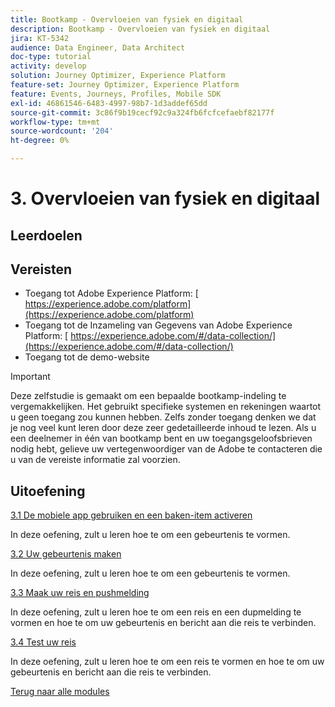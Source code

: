 ```yaml
---
title: Bootkamp - Overvloeien van fysiek en digitaal
description: Bootkamp - Overvloeien van fysiek en digitaal
jira: KT-5342
audience: Data Engineer, Data Architect
doc-type: tutorial
activity: develop
solution: Journey Optimizer, Experience Platform
feature-set: Journey Optimizer, Experience Platform
feature: Events, Journeys, Profiles, Mobile SDK
exl-id: 46861546-6483-4997-98b7-1d3addef65dd
source-git-commit: 3c86f9b19cecf92c9a324fb6fcfcefaebf82177f
workflow-type: tm+mt
source-wordcount: '204'
ht-degree: 0%

---
```


# 3. Overvloeien van fysiek en digitaal

## Leerdoelen

## Vereisten

- Toegang tot Adobe Experience Platform: [&#x200B; https://experience.adobe.com/platform](https://experience.adobe.com/platform)
- Toegang tot de Inzameling van Gegevens van Adobe Experience Platform: [&#x200B; https://experience.adobe.com/#/data-collection/](https://experience.adobe.com/#/data-collection/)
- Toegang tot de demo-website

>[!IMPORTANT]
>
>Deze zelfstudie is gemaakt om een bepaalde bootkamp-indeling te vergemakkelijken. Het gebruikt specifieke systemen en rekeningen waartot u geen toegang zou kunnen hebben. Zelfs zonder toegang denken we dat je nog veel kunt leren door deze zeer gedetailleerde inhoud te lezen. Als u een deelnemer in één van bootkamp bent en uw toegangsgeloofsbrieven nodig hebt, gelieve uw vertegenwoordiger van de Adobe te contacteren die u van de vereiste informatie zal voorzien.

## Uitoefening

[3.1 De mobiele app gebruiken en een baken-item activeren](./ex1.md)

In deze oefening, zult u leren hoe te om een gebeurtenis te vormen.

[3.2 Uw gebeurtenis maken](./ex2.md)

In deze oefening, zult u leren hoe te om een gebeurtenis te vormen.

[3.3 Maak uw reis en pushmelding](./ex3.md)

In deze oefening, zult u leren hoe te om een reis en een dupmelding te vormen en hoe te om uw gebeurtenis en bericht aan die reis te verbinden.

[3.4 Test uw reis](./ex4.md)

In deze oefening, zult u leren hoe te om een reis te vormen en hoe te om uw gebeurtenis en bericht aan die reis te verbinden.

[Terug naar alle modules](../../overview.md)
